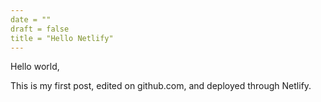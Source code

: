 ```yaml
--- 
date = "" 
draft = false 
title = "Hello Netlify"
---
```


Hello world,

This is my first post, edited on github.com, 
and deployed through Netlify.

